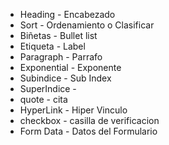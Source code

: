 
* Heading - Encabezado
* Sort - Ordenamiento o Clasificar
* Biñetas - Bullet list
* Etiqueta - Label
* Paragraph - Parrafo
* Exponential - Exponente
* Subindice - Sub Index
* SuperIndice - 
* quote - cita
* HyperLink - Hiper Vinculo
* checkbox - casilla de verificacion
* Form Data - Datos del Formulario




